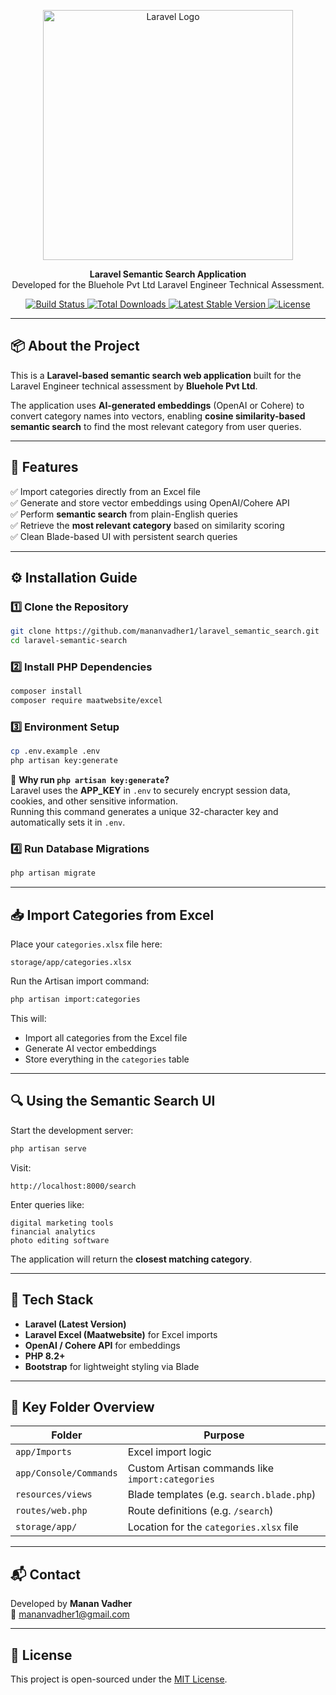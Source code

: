 <p align="center">
    <a href="https://laravel.com" target="_blank">
        <img src="https://raw.githubusercontent.com/laravel/art/master/logo-lockup/5%20SVG/2%20CMYK/1%20Full%20Color/laravel-logolockup-cmyk-red.svg" width="400" alt="Laravel Logo">
    </a>
</p>

<p align="center">
    <strong>Laravel Semantic Search Application</strong><br>
    Developed for the Bluehole Pvt Ltd Laravel Engineer Technical Assessment.
</p>

<p align="center">
    <a href="https://github.com/laravel/framework/actions">
        <img src="https://github.com/laravel/framework/workflows/tests/badge.svg" alt="Build Status">
    </a>
    <a href="https://packagist.org/packages/laravel/framework">
        <img src="https://img.shields.io/packagist/dt/laravel/framework" alt="Total Downloads">
    </a>
    <a href="https://packagist.org/packages/laravel/framework">
        <img src="https://img.shields.io/packagist/v/laravel/framework" alt="Latest Stable Version">
    </a>
    <a href="https://opensource.org/licenses/MIT">
        <img src="https://img.shields.io/packagist/l/laravel/framework" alt="License">
    </a>
</p>

---

## 📦 About the Project

This is a **Laravel-based semantic search web application** built for the Laravel Engineer technical assessment by **Bluehole Pvt Ltd**.

The application uses **AI-generated embeddings** (OpenAI or Cohere) to convert category names into vectors, enabling **cosine similarity-based semantic search** to find the most relevant category from user queries.

---

## 🚀 Features

✅ Import categories directly from an Excel file  
✅ Generate and store vector embeddings using OpenAI/Cohere API  
✅ Perform **semantic search** from plain-English queries  
✅ Retrieve the **most relevant category** based on similarity scoring  
✅ Clean Blade-based UI with persistent search queries  

---

## ⚙️ Installation Guide

### 1️⃣ Clone the Repository

```bash
git clone https://github.com/mananvadher1/laravel_semantic_search.git
cd laravel-semantic-search
```

### 2️⃣ Install PHP Dependencies

```bash
composer install
composer require maatwebsite/excel
```

### 3️⃣ Environment Setup

```bash
cp .env.example .env
php artisan key:generate
```

🔹 **Why run `php artisan key:generate`?**  
Laravel uses the **APP_KEY** in `.env` to securely encrypt session data, cookies, and other sensitive information.  
Running this command generates a unique 32-character key and automatically sets it in `.env`.

### 4️⃣ Run Database Migrations

```bash
php artisan migrate
```

---

## 📥 Import Categories from Excel

Place your `categories.xlsx` file here:

```
storage/app/categories.xlsx
```

Run the Artisan import command:

```bash
php artisan import:categories
```

This will:

- Import all categories from the Excel file  
- Generate AI vector embeddings  
- Store everything in the `categories` table  

---

## 🔍 Using the Semantic Search UI

Start the development server:

```bash
php artisan serve
```

Visit:

```
http://localhost:8000/search
```

Enter queries like:

```
digital marketing tools
financial analytics
photo editing software
```

The application will return the **closest matching category**.

---

## 🧠 Tech Stack

- **Laravel (Latest Version)**  
- **Laravel Excel (Maatwebsite)** for Excel imports  
- **OpenAI / Cohere API** for embeddings  
- **PHP 8.2+**  
- **Bootstrap** for lightweight styling via Blade  

---

## 📂 Key Folder Overview

| Folder                 | Purpose                                      |
| ---------------------- | -------------------------------------------- |
| `app/Imports`          | Excel import logic                           |
| `app/Console/Commands` | Custom Artisan commands like `import:categories` |
| `resources/views`      | Blade templates (e.g. `search.blade.php`)    |
| `routes/web.php`       | Route definitions (e.g. `/search`)           |
| `storage/app/`         | Location for the `categories.xlsx` file      |

---

## 📬 Contact

Developed by **Manan Vadher**  
📧 [mananvadher1@gmail.com](mailto:mananvadher1@gmail.com)

---

## 🪪 License

This project is open-sourced under the [MIT License](https://opensource.org/licenses/MIT).
